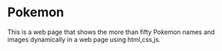 # Pokemon 
This is a web page that shows the more than fifty Pokemon names and images dynamically in a web page using html,css,js.
